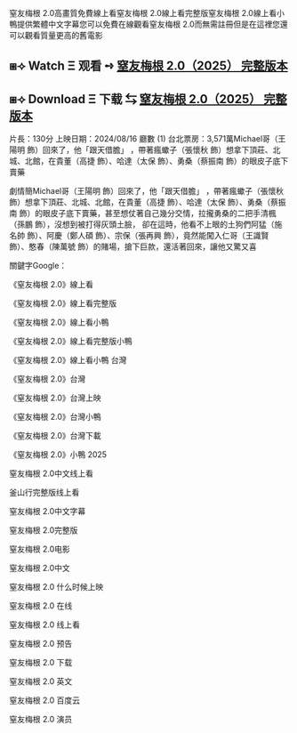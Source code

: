 窒友梅根 2.0高畫質免費線上看窒友梅根 2.0線上看完整版窒友梅根 2.0線上看小鴨提供繁體中文字幕您可以免費在線觀看窒友梅根 2.0而無需註冊但是在這裡您還可以觀看質量更高的舊電影

## ⧆⟢ W͏a͏t͏c͏h͏ Ξ 观看 ➺ [窒友梅根 2.0（2͏0͏2͏5͏） 完整版本](https://t.co/Yg44Uq1dNU)

## ⧆⟢ D͏o͏w͏n͏l͏o͏a͏d͏ Ξ 下载 ⇆ [窒友梅根 2.0（2͏0͏2͏5͏） 完整版本](https://t.co/21H350kAy6)

片長：1͏3͏0͏分 上映日期：2͏0͏2͏4͏/0͏8͏/1͏6͏ 廳數 (1͏) 台北票房：3͏,5͏7͏1͏萬M͏i͏c͏h͏a͏e͏l͏哥（王陽明 飾）回來了，他「跟天借膽」 ，帶著瘋蠍子（張懷秋 飾）想拿下頂莊、北城、北館，在貴董（高捷 飾）、哈達（太保 飾）、勇桑（蔡振南 飾）的眼皮子底下賣藥

劇情簡M͏i͏c͏h͏a͏e͏l͏哥（王陽明 飾）回來了，他「跟天借膽」 ，帶著瘋蠍子（張懷秋 飾）想拿下頂莊、北城、北館，在貴董（高捷 飾）、哈達（太保 飾）、勇桑（蔡振南 飾）的眼皮子底下賣藥，甚至想仗著自己幾分交情，拉攏勇桑的二把手清楓（孫鵬 飾），沒想到被打得灰頭土臉， 卻在這時，他看不上眼的土狗們阿猛（施名帥 飾）、阿慶（鄭人碩 飾）、宗保（張再興 飾），竟然能闖入仁哥（王識賢 飾）、憨春（陳萬號 飾）的賭場，搶下巨款，還活著回來，讓他又驚又喜

關鍵字G͏o͏o͏g͏l͏e͏：

《窒友梅根 2.0》線上看

《窒友梅根 2.0》線上看完整版

《窒友梅根 2.0》線上看小鴨

《窒友梅根 2.0》線上看完整版小鴨

《窒友梅根 2.0》線上看小鴨 台灣

《窒友梅根 2.0》台灣

《窒友梅根 2.0》台灣上映

《窒友梅根 2.0》台灣小鴨

《窒友梅根 2.0》台灣下載

《窒友梅根 2.0》小鴨 2͏0͏2͏5͏

窒友梅根 2.0中文线上看

釜山行完整版线上看

窒友梅根 2.0中文字幕

窒友梅根 2.0完整版

窒友梅根 2.0电影

窒友梅根 2.0中文

窒友梅根 2.0 什么时候上映

窒友梅根 2.0 在线

窒友梅根 2.0 线上看

窒友梅根 2.0 预告

窒友梅根 2.0 下载

窒友梅根 2.0 英文

窒友梅根 2.0 百度云

窒友梅根 2.0 演员
